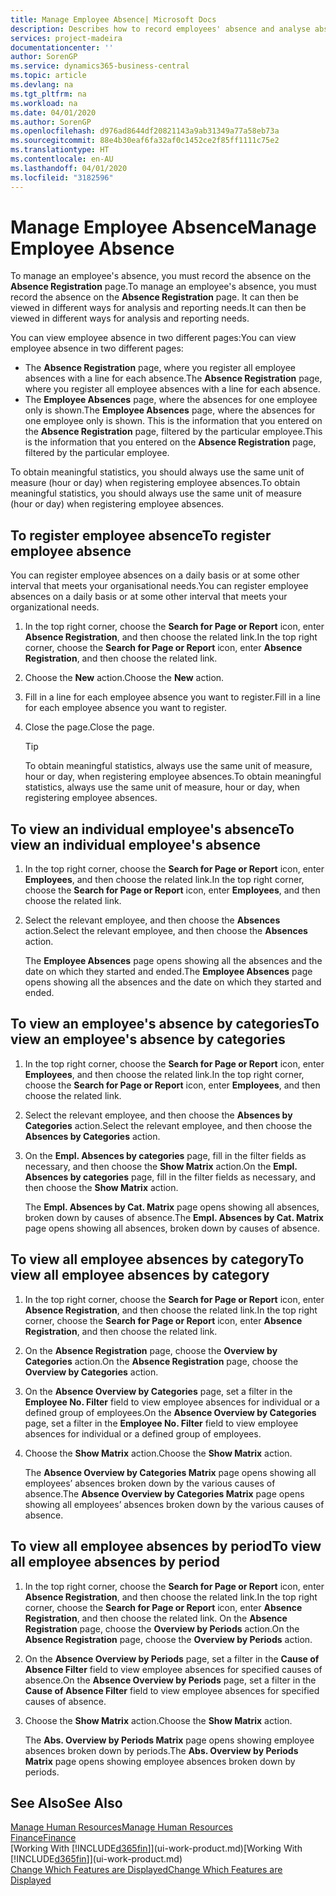 ```yaml
---
title: Manage Employee Absence| Microsoft Docs
description: Describes how to record employees' absence and analyse absence statistics.
services: project-madeira
documentationcenter: ''
author: SorenGP
ms.service: dynamics365-business-central
ms.topic: article
ms.devlang: na
ms.tgt_pltfrm: na
ms.workload: na
ms.date: 04/01/2020
ms.author: SorenGP
ms.openlocfilehash: d976ad8644df20821143a9ab31349a77a58eb73a
ms.sourcegitcommit: 88e4b30eaf6fa32af0c1452ce2f85ff1111c75e2
ms.translationtype: HT
ms.contentlocale: en-AU
ms.lasthandoff: 04/01/2020
ms.locfileid: "3182596"
---
```

# <a name="manage-employee-absence"></a><span data-ttu-id="4bb30-103">Manage Employee Absence</span><span class="sxs-lookup"><span data-stu-id="4bb30-103">Manage Employee Absence</span></span>
<span data-ttu-id="4bb30-104">To manage an employee's absence, you must record the absence on the **Absence Registration** page.</span><span class="sxs-lookup"><span data-stu-id="4bb30-104">To manage an employee's absence, you must record the absence on the **Absence Registration** page.</span></span> <span data-ttu-id="4bb30-105">It can then be viewed in different ways for analysis and reporting needs.</span><span class="sxs-lookup"><span data-stu-id="4bb30-105">It can then be viewed in different ways for analysis and reporting needs.</span></span>

<span data-ttu-id="4bb30-106">You can view employee absence in two different pages:</span><span class="sxs-lookup"><span data-stu-id="4bb30-106">You can view employee absence in two different pages:</span></span>

* <span data-ttu-id="4bb30-107">The **Absence Registration** page, where you register all employee absences with a line for each absence.</span><span class="sxs-lookup"><span data-stu-id="4bb30-107">The **Absence Registration** page, where you register all employee absences with a line for each absence.</span></span>
* <span data-ttu-id="4bb30-108">The **Employee Absences** page, where the absences for one employee only is shown.</span><span class="sxs-lookup"><span data-stu-id="4bb30-108">The **Employee Absences** page, where the absences for one employee only is shown.</span></span> <span data-ttu-id="4bb30-109">This is the information that you entered on the **Absence Registration** page, filtered by the particular employee.</span><span class="sxs-lookup"><span data-stu-id="4bb30-109">This is the information that you entered on the **Absence Registration** page, filtered by the particular employee.</span></span>

<span data-ttu-id="4bb30-110">To obtain meaningful statistics, you should always use the same unit of measure (hour or day) when registering employee absences.</span><span class="sxs-lookup"><span data-stu-id="4bb30-110">To obtain meaningful statistics, you should always use the same unit of measure (hour or day) when registering employee absences.</span></span>

## <a name="to-register-employee-absence"></a><span data-ttu-id="4bb30-111">To register employee absence</span><span class="sxs-lookup"><span data-stu-id="4bb30-111">To register employee absence</span></span>
<span data-ttu-id="4bb30-112">You can register employee absences on a daily basis or at some other interval that meets your organisational needs.</span><span class="sxs-lookup"><span data-stu-id="4bb30-112">You can register employee absences on a daily basis or at some other interval that meets your organizational needs.</span></span>

1. <span data-ttu-id="4bb30-113">In the top right corner, choose the **Search for Page or Report** icon, enter **Absence Registration**, and then choose the related link.</span><span class="sxs-lookup"><span data-stu-id="4bb30-113">In the top right corner, choose the **Search for Page or Report** icon, enter **Absence Registration**, and then choose the related link.</span></span>
2. <span data-ttu-id="4bb30-114">Choose the **New** action.</span><span class="sxs-lookup"><span data-stu-id="4bb30-114">Choose the **New** action.</span></span>
3. <span data-ttu-id="4bb30-115">Fill in a line for each employee absence you want to register.</span><span class="sxs-lookup"><span data-stu-id="4bb30-115">Fill in a line for each employee absence you want to register.</span></span>
4. <span data-ttu-id="4bb30-116">Close the page.</span><span class="sxs-lookup"><span data-stu-id="4bb30-116">Close the page.</span></span>

    > [!Tip]
    > <span data-ttu-id="4bb30-117">To obtain meaningful statistics, always use the same unit of measure, hour or day, when registering employee absences.</span><span class="sxs-lookup"><span data-stu-id="4bb30-117">To obtain meaningful statistics, always use the same unit of measure, hour or day, when registering employee absences.</span></span>

## <a name="to-view-an-individual-employees-absence"></a><span data-ttu-id="4bb30-118">To view an individual employee's absence</span><span class="sxs-lookup"><span data-stu-id="4bb30-118">To view an individual employee's absence</span></span>
1. <span data-ttu-id="4bb30-119">In the top right corner, choose the **Search for Page or Report** icon, enter **Employees**, and then choose the related link.</span><span class="sxs-lookup"><span data-stu-id="4bb30-119">In the top right corner, choose the **Search for Page or Report** icon, enter **Employees**, and then choose the related link.</span></span>
2. <span data-ttu-id="4bb30-120">Select the relevant employee, and then choose the **Absences** action.</span><span class="sxs-lookup"><span data-stu-id="4bb30-120">Select the relevant employee, and then choose the **Absences** action.</span></span>

    <span data-ttu-id="4bb30-121">The **Employee Absences** page opens showing all the absences and the date on which they started and ended.</span><span class="sxs-lookup"><span data-stu-id="4bb30-121">The **Employee Absences** page opens showing all the absences and the date on which they started and ended.</span></span>

## <a name="to-view-an-employees-absence-by-categories"></a><span data-ttu-id="4bb30-122">To view an employee's absence by categories</span><span class="sxs-lookup"><span data-stu-id="4bb30-122">To view an employee's absence by categories</span></span>
1. <span data-ttu-id="4bb30-123">In the top right corner, choose the **Search for Page or Report** icon, enter **Employees**, and then choose the related link.</span><span class="sxs-lookup"><span data-stu-id="4bb30-123">In the top right corner, choose the **Search for Page or Report** icon, enter **Employees**, and then choose the related link.</span></span>
2. <span data-ttu-id="4bb30-124">Select the relevant employee, and then choose the **Absences by Categories** action.</span><span class="sxs-lookup"><span data-stu-id="4bb30-124">Select the relevant employee, and then choose the **Absences by Categories** action.</span></span>
3. <span data-ttu-id="4bb30-125">On the **Empl. Absences by categories** page, fill in the filter fields as necessary, and then choose the **Show Matrix** action.</span><span class="sxs-lookup"><span data-stu-id="4bb30-125">On the **Empl. Absences by categories** page, fill in the filter fields as necessary, and then choose the **Show Matrix** action.</span></span>

    <span data-ttu-id="4bb30-126">The **Empl. Absences by Cat. Matrix** page opens showing all absences, broken down by causes of absence.</span><span class="sxs-lookup"><span data-stu-id="4bb30-126">The **Empl. Absences by Cat. Matrix** page opens showing all absences, broken down by causes of absence.</span></span>

## <a name="to-view-all-employee-absences-by-category"></a><span data-ttu-id="4bb30-127">To view all employee absences by category</span><span class="sxs-lookup"><span data-stu-id="4bb30-127">To view all employee absences by category</span></span>
1. <span data-ttu-id="4bb30-128">In the top right corner, choose the **Search for Page or Report** icon, enter **Absence Registration**, and then choose the related link.</span><span class="sxs-lookup"><span data-stu-id="4bb30-128">In the top right corner, choose the **Search for Page or Report** icon, enter **Absence Registration**, and then choose the related link.</span></span>
2. <span data-ttu-id="4bb30-129">On the **Absence Registration** page, choose the **Overview by Categories** action.</span><span class="sxs-lookup"><span data-stu-id="4bb30-129">On the **Absence Registration** page, choose the **Overview by Categories** action.</span></span>
3. <span data-ttu-id="4bb30-130">On the **Absence Overview by Categories** page, set a filter in the **Employee No. Filter** field to view employee absences for individual or a defined group of employees.</span><span class="sxs-lookup"><span data-stu-id="4bb30-130">On the **Absence Overview by Categories** page, set a filter in the **Employee No. Filter** field to view employee absences for individual or a defined group of employees.</span></span>
4. <span data-ttu-id="4bb30-131">Choose the **Show Matrix** action.</span><span class="sxs-lookup"><span data-stu-id="4bb30-131">Choose the **Show Matrix** action.</span></span>

    <span data-ttu-id="4bb30-132">The **Absence Overview by Categories Matrix** page opens showing all employees’ absences broken down by the various causes of absence.</span><span class="sxs-lookup"><span data-stu-id="4bb30-132">The **Absence Overview by Categories Matrix** page opens showing all employees’ absences broken down by the various causes of absence.</span></span>

## <a name="to-view-all-employee-absences-by-period"></a><span data-ttu-id="4bb30-133">To view all employee absences by period</span><span class="sxs-lookup"><span data-stu-id="4bb30-133">To view all employee absences by period</span></span>
1. <span data-ttu-id="4bb30-134">In the top right corner, choose the **Search for Page or Report** icon, enter **Absence Registration**, and then choose the related link.</span><span class="sxs-lookup"><span data-stu-id="4bb30-134">In the top right corner, choose the **Search for Page or Report** icon, enter **Absence Registration**, and then choose the related link.</span></span>
   <span data-ttu-id="4bb30-135">On the **Absence Registration** page, choose the **Overview by Periods** action.</span><span class="sxs-lookup"><span data-stu-id="4bb30-135">On the **Absence Registration** page, choose the **Overview by Periods** action.</span></span>
2. <span data-ttu-id="4bb30-136">On the **Absence Overview by Periods** page, set a filter in the **Cause of Absence Filter** field to view employee absences for specified causes of absence.</span><span class="sxs-lookup"><span data-stu-id="4bb30-136">On the **Absence Overview by Periods** page, set a filter in the **Cause of Absence Filter** field to view employee absences for specified causes of absence.</span></span>
3. <span data-ttu-id="4bb30-137">Choose the **Show Matrix** action.</span><span class="sxs-lookup"><span data-stu-id="4bb30-137">Choose the **Show Matrix** action.</span></span>

    <span data-ttu-id="4bb30-138">The **Abs. Overview by Periods Matrix** page opens showing employee absences broken down by periods.</span><span class="sxs-lookup"><span data-stu-id="4bb30-138">The **Abs. Overview by Periods Matrix** page opens showing employee absences broken down by periods.</span></span>

## <a name="see-also"></a><span data-ttu-id="4bb30-139">See Also</span><span class="sxs-lookup"><span data-stu-id="4bb30-139">See Also</span></span>
[<span data-ttu-id="4bb30-140">Manage Human Resources</span><span class="sxs-lookup"><span data-stu-id="4bb30-140">Manage Human Resources</span></span>](hr-manage-human-resources.md)  
[<span data-ttu-id="4bb30-141">Finance</span><span class="sxs-lookup"><span data-stu-id="4bb30-141">Finance</span></span>](finance.md)  
<span data-ttu-id="4bb30-142">[Working With [!INCLUDE[d365fin](includes/d365fin_md.md)]](ui-work-product.md)</span><span class="sxs-lookup"><span data-stu-id="4bb30-142">[Working With [!INCLUDE[d365fin](includes/d365fin_md.md)]](ui-work-product.md)</span></span>  
[<span data-ttu-id="4bb30-143">Change Which Features are Displayed</span><span class="sxs-lookup"><span data-stu-id="4bb30-143">Change Which Features are Displayed</span></span>](ui-experiences.md)
